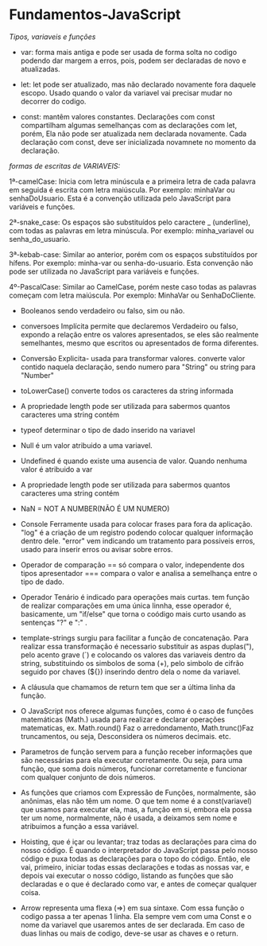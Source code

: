 # Fundamentos-JavaScript
 *Tipos, variaveis e funções*

- var: forma mais antiga e pode ser usada de forma solta no codigo podendo dar margem a erros, pois, podem ser declaradas de novo e atualizadas.

- let: let pode ser atualizado, mas não declarado novamente fora daquele escopo. Usado quando o valor da variavel vai precisar mudar no decorrer do codigo.

- const: mantêm valores constantes. Declarações com const compartilham algumas semelhanças com as declarações com let, porém, Ela não pode ser atualizada nem declarada novamente. Cada declaração com const, deve ser inicializada novamnete no momento da declaração. 

 *formas de escritas de VARIAVEIS:*
 
 1ª-camelCase: Inicia com letra minúscula e a primeira letra de cada palavra em seguida é escrita com letra maiúscula. Por exemplo: minhaVar ou senhaDoUsuario. Esta é a convenção utilizada pelo JavaScript para variáveis e funções.
 
 2ª-snake_case: Os espaços são substituídos pelo caractere _ (underline), com todas as palavras em letra minúscula. Por exemplo: minha_variavel ou senha_do_usuario.
 
 3ª-kebab-case: Similar ao anterior, porém com os espaços substituídos por hífens. Por exemplo: minha-var ou senha-do-usuario. Esta convenção não pode ser utilizada no JavaScript para variáveis e funções.
 
 4º-PascalCase: Similar ao CamelCase, porém neste caso todas as palavras começam com letra maiúscula. Por exemplo: MinhaVar ou SenhaDoCliente.
 
 

- Booleanos sendo verdadeiro ou falso, sim ou não.
- conversoes Implícita permite que declaremos Verdadeiro ou falso, expondo a relação entre os valores apresentados, se eles são realmente semelhantes, mesmo que escritos ou apresentados de forma diferentes.
- Conversão Explicita- usada para transformar valores. converte valor contido naquela declaração, sendo numero para "String" ou string para "Number"

- toLowerCase()  converte todos os caracteres da string informada 

- A propriedade length pode ser utilizada para sabermos quantos caracteres uma string contém

- typeof determinar o tipo de dado inserido na variavel 

- Null é um valor atribuido a uma variavel.

- Undefined é quando existe uma ausencia de valor. Quando nenhuma valor é atribuido a var

- A propriedade length pode ser utilizada para sabermos quantos caracteres uma string contém

- NaN = NOT A NUMBER(NÃO É UM NUMERO)

- Console Ferramente usada para colocar frases para fora da aplicação. "log" é a criação de um registro podendo colocar qualquer informação dentro dele. "error" vem indicando um tratamento para possiveis erros, usado para inserir erros ou avisar sobre erros.

- Operador de comparação 
== só compara o valor, independente dos tipos apresentador 
=== compara o valor e analisa a semelhança entre o tipo de dado.

- Operador Tenário é indicado para operações mais curtas.
tem função de realizar comparações em uma única linnha, esse operador é, basicamente, um "if/else" que torna o coódigo mais curto usando as sentenças "?" e ":" .

- template-strings surgiu para facilitar a função de concatenação. Para realizar essa transformação é necessario substituir as aspas duplas("), pelo acento grave (`) e colocando os valores das variaveis dentro da string, substituindo os simbolos de soma (+), pelo simbolo de cifrão seguido por chaves (${}) inserindo dentro dela o nome da variavel.

- A cláusula que chamamos de return tem que ser a última linha da função.

- O JavaScript nos oferece algumas funções, como é o caso de funções matemáticas (Math.) usada para realizar e declarar operações matematicas, ex. Math.round() Faz o arredondamento, Math.trunc()Faz truncamentos, ou seja, Desconsidera os números decimais. etc.

- Parametros de função servem para a função receber informações que são necessárias para ela executar corretamente. Ou seja, para uma função, que soma dois números, funcionar corretamente e funcionar com qualquer conjunto de dois números.

- As funções que criamos com Expressão de Funções, normalmente, são anônimas, elas não têm um nome. O que tem nome é a const(variavel) que usamos para executar ela, mas, a função em si, embora ela possa ter um nome, normalmente, não é usada, a deixamos sem nome e atribuimos a função a essa variável.

- Hoisting, que é içar ou levantar; traz todas as declarações para cima do nosso código. É quando o interpretador do JavaScript passa pelo nosso código e puxa todas as declarações para o topo do código. Então, ele vai, primeiro, iniciar todas essas declarações e todas as nossas var, e depois vai executar o nosso código, listando as funções que são declaradas e o que é declarado como var, e antes de começar qualquer coisa.

- Arrow representa uma flexa (=>) em sua sintaxe. Com essa função o codigo passa a ter apenas 1 linha. Ela sempre vem com uma Const e o nome da variavel que usaremos antes de ser declarada. Em caso de duas linhas ou mais de codigo, deve-se usar as chaves e o return.
